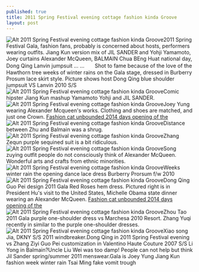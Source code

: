 ```yaml
---
published: true
title: 2011 Spring Festival evening cottage fashion kinda Groove
layout: post
---
```

![Alt 2011 Spring Festival evening cottage fashion kinda Groove](https://c1.staticflickr.com/1/606/22828640247_6b8b1e732a.jpg)2011 Spring Festival Gala, fashion fans, probably is concerned about hosts, performers wearing outfits. Jiang Kun version mix of JIL SANDER and Yohji Yamamoto, Joey curtains Alexander McQueen, BALMAIN Chua BEng Huat national day, Dong Qing Lanvin jumpsuit ... ...　　Shot to fame because of the love of the Hawthorn tree weeks of winter rains on the Gala stage, dressed in Burberry Prosum lace skirt style. Picture shows host Dong Qing blue shoulder jumpsuit VS Lanvin 2010 S/S![Alt 2011 Spring Festival evening cottage fashion kinda Groove](https://c2.staticflickr.com/6/5756/23222812775_c8971198fb_z.jpg)Comic hipster Jiang Kun mashup Yamamoto Yohji and JIL SANDER.![Alt 2011 Spring Festival evening cottage fashion kinda Groove](https://c1.staticflickr.com/1/697/22854871649_bdd6919393_z.jpg)Joey Yung wearing Alexander Mcqueen\'s works. Clothing and shoes are matched, and just one Crown. [Fashion cat unbounded 2014 days opening of the](http://www.jigcase.com/2015/11/19/fashion-cat-unbounded-2014-days-opening-of-the-autumn-winter-fashion-season/)![Alt 2011 Spring Festival evening cottage fashion kinda Groove](https://c1.staticflickr.com/1/714/22828670597_5b7906e08b_z.jpg)Distance between Zhu and Balmain was a shrug.![Alt 2011 Spring Festival evening cottage fashion kinda Groove](https://c1.staticflickr.com/1/697/22854891079_0763780993.jpg)Zhang Zequn purple sequined suit is a bit ridiculous.![Alt 2011 Spring Festival evening cottage fashion kinda Groove](https://c2.staticflickr.com/6/5630/23196734866_6acf64c0fc.jpg)Song zuying outfit people do not consciously think of Alexander McQueen. Wonderful arts and crafts from ethnic minorities.![Alt 2011 Spring Festival evening cottage fashion kinda Groove](https://c2.staticflickr.com/6/5653/22927044730_22388de3be_z.jpg)Weeks winter rain the opening dance lace dress Burberry Prorsum f/w 2010![Alt 2011 Spring Festival evening cottage fashion kinda Groove](https://c2.staticflickr.com/6/5805/22854921909_9de41d7282.jpg)Dong Qing Guo Pei design 2011 Gala Red Roses hem dress. Pictured right is in President Hu\'s visit to the United States, Michelle Obama state dinner wearing an Alexander McQueen. [Fashion cat unbounded 2014 days opening of the](http://www.jigcase.com/2015/11/19/fashion-cat-unbounded-2014-days-opening-of-the-autumn-winter-fashion-season/)![Alt 2011 Spring Festival evening cottage fashion kinda Groove](https://c1.staticflickr.com/1/687/22828720927_ff26827b56.jpg)Zhou Tao 2011 Gala purple one-shoulder dress vs Marchesa 2010 Resort. Zhang Yuqi recently in similar to the purple one-shoulder dresses.![Alt 2011 Spring Festival evening cottage fashion kinda Groove](https://c2.staticflickr.com/6/5747/22927074210_cc97cccd7f.jpg)Xiao song Jia, DKNY S/S 2011 windbreaker.Dong Qing in 2011 Spring Festival evening vs Zhang Ziyi Guo Pei customization in Valentino Haute Couture 2007 S/S Li Yong in Balmain?Uncle Liu Wei was too damp! People can not help but think Jil Sander spring/summer 2011 menswear.Gala is Joey Yung Jiang Kun fashion week winter rain Tsai Ming fake vomit trough